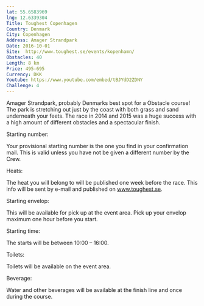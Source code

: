 ```yaml
---
lat: 55.6583969
lng: 12.6339304
Title: Toughest Copenhagen
Country: Denmark
City: Copenhagen
Address: Amager Strandpark
Date: 2016-10-01
Site:  http://www.toughest.se/events/kopenhamn/
Obstacles: 40
Length: 8 km
Price: 495-695
Currency: DKK
Youtube: https://www.youtube.com/embed/tBJYdD2ZDNY
Challenge: 4
---
```


Amager Strandpark, probably Denmarks best spot for a Obstacle course! The park is stretching out just by the coast with both grass and sand underneath your feets.  The race in 2014 and 2015 was a huge success with a high amount of different obstacles and a spectacular finish.

Starting number:

Your  provisional starting number is the one you find in your confirmation mail. This is valid unless you have not be given a different number by the Crew.

Heats:

The heat you will belong to will be published one week before the race. This info will be sent by e-mail and published on www.toughest.se.

Starting envelop:

This will be available for pick up at the event area. Pick up your envelop maximum one hour before you start.

Starting time:

The starts will be between 10:00 – 16:00.

Toilets:

Toilets will be available on the event area.

Beverage:

Water and other beverages will be available at the finish line and once during the course.